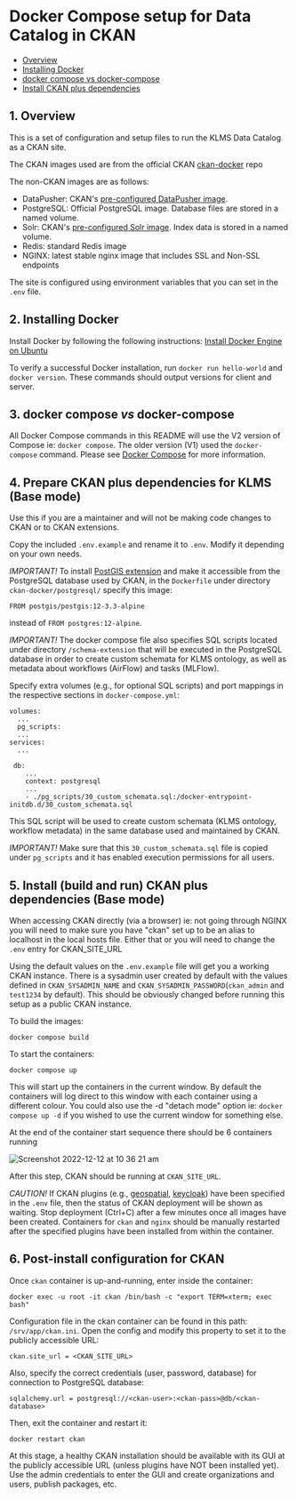 # Docker Compose setup for Data Catalog in CKAN


* [Overview](#overview)
* [Installing Docker](#installing-docker)
* [docker compose vs docker-compose](#docker-compose-vs-docker-compose)
* [Install CKAN plus dependencies](#install-ckan-plus-dependencies)


## 1.  Overview

This is a set of configuration and setup files to run the KLMS Data Catalog as a CKAN site.

The CKAN images used are from the official CKAN [ckan-docker](https://github.com/ckan/ckan-docker-base) repo

The non-CKAN images are as follows:

* DataPusher: CKAN's [pre-configured DataPusher image](https://github.com/ckan/ckan-base/tree/main/datapusher).
* PostgreSQL: Official PostgreSQL image. Database files are stored in a named volume.
* Solr: CKAN's [pre-configured Solr image](https://github.com/ckan/ckan-solr). Index data is stored in a named volume.
* Redis: standard Redis image
* NGINX: latest stable nginx image that includes SSL and Non-SSL endpoints

The site is configured using environment variables that you can set in the `.env` file.

## 2.  Installing Docker

Install Docker by following the following instructions: [Install Docker Engine on Ubuntu](https://docs.docker.com/engine/install/ubuntu/)

To verify a successful Docker installation, run `docker run hello-world` and `docker version`. These commands should output 
versions for client and server.

## 3.  docker compose *vs* docker-compose

All Docker Compose commands in this README will use the V2 version of Compose ie: `docker compose`. The older version (V1) 
used the `docker-compose` command. Please see [Docker Compose](https://docs.docker.com/compose/compose-v2/) for
more information.

## 4.  Prepare CKAN plus dependencies for KLMS (Base mode)

Use this if you are a maintainer and will not be making code changes to CKAN or to CKAN extensions.

Copy the included `.env.example` and rename it to `.env`. Modify it depending on your own needs.

*IMPORTANT!* To install [PostGIS extension](https://postgis.net/) and make it accessible from the PostgreSQL database used by CKAN, in the `Dockerfile` under directory `ckan-docker/postgresql/` specify this image:

`FROM postgis/postgis:12-3.3-alpine`

instead of `FROM postgres:12-alpine`.

*IMPORTANT!* The docker compose file also specifies SQL scripts located under directory `/schema-extension` that will be executed in the PostgreSQL database in order to create custom schemata for KLMS ontology, as well as metadata about workflows (AirFlow) and tasks (MLFlow).

Specify extra volumes (e.g., for optional SQL scripts) and port mappings in the respective sections in `docker-compose.yml`:

	volumes:
	  ...
	  pg_scripts:
	  ...
	services:
	  ...
	
	 db:
		...
	  	context: postgresql
	  	...
	  	- ./pg_scripts/30_custom_schemata.sql:/docker-entrypoint-initdb.d/30_custom_schemata.sql


This SQL script will be used to create custom schemata (KLMS ontology, workflow metadata) in the same database used and maintained by CKAN.

*IMPORTANT!* Make sure that this `30_custom_schemata.sql` file is copied under `pg_scripts` and it has enabled execution permissions for all users. 


## 5.  Install (build and run) CKAN plus dependencies (Base mode)

When accessing CKAN directly (via a browser) ie: not going through NGINX you will need to make sure you have "ckan" set up
to be an alias to localhost in the local hosts file. Either that or you will need to change the `.env` entry for CKAN_SITE_URL

Using the default values on the `.env.example` file will get you a working CKAN instance. There is a sysadmin user created by default with the values defined in `CKAN_SYSADMIN_NAME` and `CKAN_SYSADMIN_PASSWORD`(`ckan_admin` and `test1234` by default). This should be obviously changed before running this setup as a public CKAN instance.

To build the images:

	docker compose build

To start the containers:

	docker compose up

This will start up the containers in the current window. By default the containers will log direct to this window with each container
using a different colour. You could also use the -d "detach mode" option ie: `docker compose up -d` if you wished to use the current 
window for something else.

At the end of the container start sequence there should be 6 containers running

![Screenshot 2022-12-12 at 10 36 21 am](https://user-images.githubusercontent.com/54408245/207012236-f9571baa-4d99-4ffe-bd93-30b11c4829e0.png)

After this step, CKAN should be running at `CKAN_SITE_URL`.

*CAUTION!* If CKAN plugins (e.g., [geospatial](https://github.com/ckan/ckanext-spatial), [keycloak](https://github.com/keitaroinc/ckanext-keycloak)) have been specified in the `.env` file, then the status of CKAN deployment will be shown as waiting. Stop deployment (Ctrl+C) after a few minutes once all images have been created. Containers for `ckan` and `nginx` should be manually restarted after the specified plugins have been installed from within the container.

## 6.  Post-install configuration for CKAN

Once `ckan` container is up-and-running, enter inside the container:

	docker exec -u root -it ckan /bin/bash -c "export TERM=xterm; exec bash"

Configuration file in the ckan container can be found in this path: `/srv/app/ckan.ini`. Open the config and modify this property to set it to the publicly accessible URL:

	ckan.site_url = <CKAN_SITE_URL>

Also, specify the correct credentials (user, password, database) for connection to PostgreSQL database:

	sqlalchemy.url = postgresql://<ckan-user>:<ckan-pass>@db/<ckan-database>

Then, exit the container and restart it:

	docker restart ckan

At this stage, a healthy CKAN installation should be available with its GUI at the publicly accessible URL (unless plugins have NOT been installed yet). Use the admin credentials to enter the GUI and create organizations and users, publish packages, etc.
